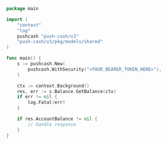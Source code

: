 <!-- Start SDK Example Usage [usage] -->
```go
package main

import (
	"context"
	"log"
	pushcash "push-cash/v3"
	"push-cash/v3/pkg/models/shared"
)

func main() {
	s := pushcash.New(
		pushcash.WithSecurity("<YOUR_BEARER_TOKEN_HERE>"),
	)

	ctx := context.Background()
	res, err := s.Balance.GetBalance(ctx)
	if err != nil {
		log.Fatal(err)
	}

	if res.AccountBalance != nil {
		// handle response
	}
}

```
<!-- End SDK Example Usage [usage] -->
